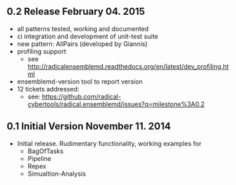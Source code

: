 0.2 Release                                                   February 04. 2015
-------------------------------------------------------------------------------

  * all patterns tested, working and documented
  * ci integration and development of unit-test suite
  * new pattern: AllPairs (developed by Giannis)
  * profiling support
    - see http://radicalensemblemd.readthedocs.org/en/latest/dev_profiling.html
  * ensemblemd-version tool to report version
  * 12 tickets addressed:
    - see: https://github.com/radical-cybertools/radical.ensemblemd/issues?q=milestone%3A0.2


0.1 Initial Version                                           November 11. 2014
-------------------------------------------------------------------------------

  * Initial release. Rudimentary functionality, working examples for
    * BagOfTasks
    * Pipeline
    * Repex
    * Simualtion-Analysis
